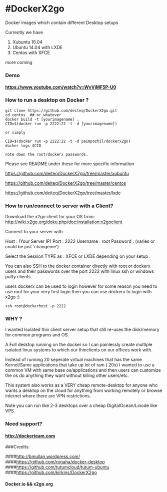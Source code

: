 
#DockerX2go
==========

Docker images which contain different Desktop setups 

Currently we have

1. Xubuntu 16.04 
2. Ubuntu 14.04 with LXDE 
3. Centos with XFCE

more coming 

### Demo

#### https://www.youtube.com/watch?v=WvVjMF5P-U0


### How to run a desktop on Docker ?

```
git clone https://github.com/deiteq/DockerX2go.git 
cd centos  ## or whatever
docker build -t [yourimagename] .
CID=$(docker run -p 2222:22 -t -d [yourimagename])

or simply 

CID=$(docker run -p 2222:22 -t -d paimpozhil/dockerx2go)
docker logs $CID

note down the root/dockerx passwords.
```

Please see README under these for more specific information

https://github.com/deiteq/DockerX2go/tree/master/xubuntu

https://github.com/deiteq/DockerX2go/tree/master/centos

https://github.com/deiteq/DockerX2go/tree/master/lxde

### How to run/connect to server with a Client?

Download the x2go client for your OS from:
http://wiki.x2go.org/doku.php/doc:installation:x2goclient

Connect to your server with 

Host : (Your Server IP)
Port : 2222
Username : root 
Password : (varies or could be just 'changeme')

Select the Session TYPE as : XFCE or LXDE depending on your setup . 

You can also SSH to the docker container directly with root or dockerx users and their passwords over the port 2222 with linux ssh or windows putty clients.

users dockerx can be used to login however for some reason you need to use root for your very first login then you can use dockerx to login with x2go :)

```
ssh root@dockerhost -p 2222
```

### WHY ?

I wanted Isolated thin client server setup that still re-uses the disk/memory for common programs and OS.

A Full desktop running on the docker so I can painlessly create multiple isolated linux systems to which our thinclients on our offices work with.

Instead of running 20 seperate virtual machines that has the same Kernel/Same applications that take up lot of ram ( 20x) I wanted to use a common VM with same base os/applications and then users can customize the os do anything they want without killing other users/etc.

This system also works as a VERY cheap remote-desktop for anyone who wants a desktop on the cloud for anything from working remotely or browse internet where there are VPN restrictions.

Note you can run like 2-3 desktops over a cheap DigitalOcean/Linode like VPS.


### Need support?

#### http://dockerteam.com

###Credits:

####http://bmullan.wordpress.com/
####https://github.com/rogaha/docker-desktop
####https://github.com/tutumcloud/tutum-ubuntu
####https://github.com/kirkins/DockerX2go

#### Docker.io && x2go.org
